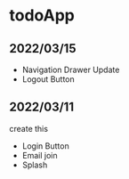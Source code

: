 # todoApp
## 2022/03/15
- Navigation Drawer Update
- Logout Button

## 2022/03/11 
create this
- Login Button
- Email join
- Splash 

```

```
